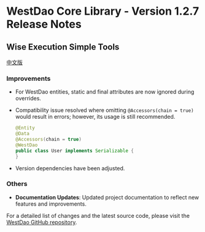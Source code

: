 # WestDao Core Library - Version 1.2.7 Release Notes

## Wise Execution Simple Tools

[中文版](https://github.com/westwong/westDao/blob/master/changelog/1.2.7%20Release%20Notes.md)

### Improvements

- For WestDao entities, static and final attributes are now ignored during overrides.

- Compatibility issue resolved where omitting `@Accessors(chain = true)` would result in errors; however, its usage is still recommended.

  ```java
  @Entity
  @Data
  @Accessors(chain = true)
  @WestDao
  public class User implements Serializable {
  }
  ```

- Version dependencies have been adjusted.

### Others

- **Documentation Updates**: Updated project documentation to reflect new features and improvements.

For a detailed list of changes and the latest source code, please visit the [WestDao GitHub repository](https://github.com/westwong/westDao).